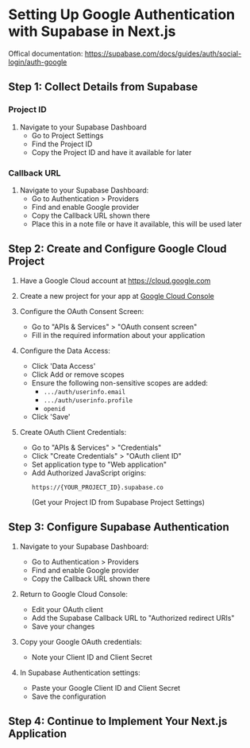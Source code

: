 # Setting Up Google Authentication with Supabase in Next.js

Offical documentation: https://supabase.com/docs/guides/auth/social-login/auth-google

## Step 1: Collect Details from Supabase

### Project ID

1. Navigate to your Supabase Dashboard
   - Go to Project Settings
   - Find the Project ID
   - Copy the Project ID and have it available for later

### Callback URL

1. Navigate to your Supabase Dashboard:
   - Go to Authentication > Providers
   - Find and enable Google provider
   - Copy the Callback URL shown there
   - Place this in a note file or have it available, this will be used later

## Step 2: Create and Configure Google Cloud Project

1. Have a Google Cloud account at https://cloud.google.com

2. Create a new project for your app at [Google Cloud Console](https://console.cloud.google.com)

3. Configure the OAuth Consent Screen:
   - Go to "APIs & Services" > "OAuth consent screen"
   - Fill in the required information about your application

4. Configure the Data Access:
   - Click 'Data Access'
   - Click Add or remove scopes
   - Ensure the following non-sensitive scopes are added:
     - `.../auth/userinfo.email`
     - `.../auth/userinfo.profile`
     - `openid`
   - Click 'Save'

3. Create OAuth Client Credentials:
   - Go to "APIs & Services" > "Credentials" 
   - Click "Create Credentials" > "OAuth client ID"
   - Set application type to "Web application"
   - Add Authorized JavaScript origins:
     ```
     https://{YOUR_PROJECT_ID}.supabase.co
     ```
     (Get your Project ID from Supabase Project Settings)

## Step 3: Configure Supabase Authentication

1. Navigate to your Supabase Dashboard:
   - Go to Authentication > Providers
   - Find and enable Google provider
   - Copy the Callback URL shown there

2. Return to Google Cloud Console:
   - Edit your OAuth client
   - Add the Supabase Callback URL to "Authorized redirect URIs"
   - Save your changes

3. Copy your Google OAuth credentials:
   - Note your Client ID and Client Secret

4. In Supabase Authentication settings:
   - Paste your Google Client ID and Client Secret
   - Save the configuration

## Step 4: Continue to Implement Your Next.js Application